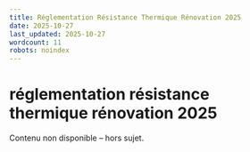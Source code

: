 ```yaml
---
title: Réglementation Résistance Thermique Rénovation 2025
date: 2025-10-27
last_updated: 2025-10-27
wordcount: 11
robots: noindex
---
```


# réglementation résistance thermique rénovation 2025

Contenu non disponible – hors sujet.
